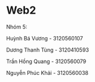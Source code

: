 # Web2
Nhóm 5:

Huỳnh Bá Vương   - 3120560107

Dương Thanh Tùng - 3120410593

Trần Hồng Quang  - 3120560079

Nguyễn Phúc Khải - 3120560038